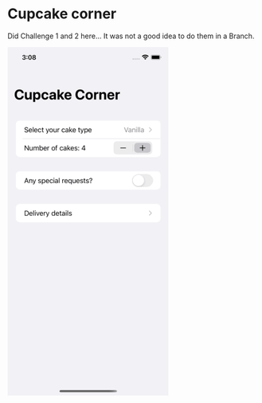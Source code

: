 # Cupcake corner

Did Challenge 1 and 2 here... It was not a good idea to do them in a Branch.

![](images/cupcake.gif)